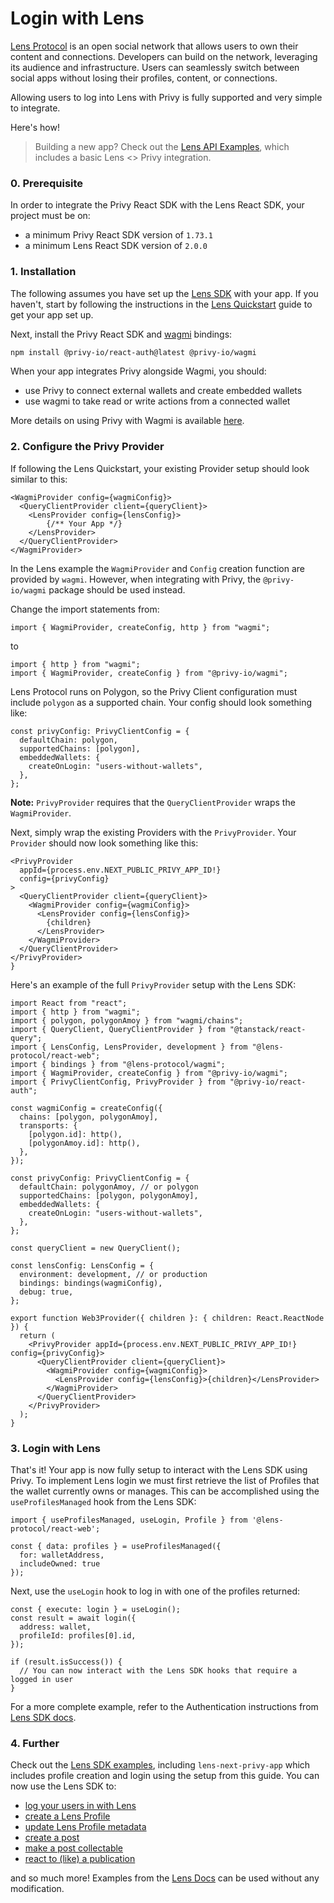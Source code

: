 # Login with Lens

[Lens Protocol](https://www.lens.xyz/docs/) is an open social network that allows users to own their content and connections. Developers can build on the network, leveraging its audience and infrastructure. Users can seamlessly switch between social apps without losing their profiles, content, or connections.

Allowing users to log into Lens with Privy is fully supported and very simple to integrate.

Here's how!

> Building a new app? Check out the [Lens API Examples](https://github.com/lens-protocol/lens-sdk/tree/develop/examples), which includes a basic Lens <> Privy integration.

### 0. Prerequisite

In order to integrate the Privy React SDK with the Lens React SDK, your project must be on:

- a minimum Privy React SDK version of `1.73.1`
- a minimum Lens React SDK version of `2.0.0`

### 1. Installation

The following assumes you have set up the [Lens SDK](https://github.com/lens-protocol/lens-sdk) with your app. If you haven't, start by following the instructions in the [Lens Quickstart](https://www.lens.xyz/docs/getting-started/react-web) guide to get your app set up.

Next, install the Privy React SDK and [wagmi](https://wagmi.sh/) bindings:

```sh
npm install @privy-io/react-auth@latest @privy-io/wagmi
```

When your app integrates Privy alongside Wagmi, you should:

- use Privy to connect external wallets and create embedded wallets
- use wagmi to take read or write actions from a connected wallet

More details on using Privy with Wagmi is available [here](https://docs.privy.io/guide/react/wallets/usage/wagmi).

### 2. Configure the Privy Provider

If following the Lens Quickstart, your existing Provider setup should look similar to this:

```tsx
<WagmiProvider config={wagmiConfig}>
  <QueryClientProvider client={queryClient}>
    <LensProvider config={lensConfig}>
        {/** Your App */}
    </LensProvider>
  </QueryClientProvider>
</WagmiProvider>
```

In the Lens example the `WagmiProvider` and `Config` creation function are provided by `wagmi`. However, when integrating with Privy, the `@privy-io/wagmi` package should be used instead.

Change the import statements from:

```tsx
import { WagmiProvider, createConfig, http } from "wagmi";
```

to

```tsx
import { http } from "wagmi";
import { WagmiProvider, createConfig } from "@privy-io/wagmi";
```

Lens Protocol runs on Polygon, so the Privy Client configuration must include `polygon` as a supported chain. Your config should look something like:

```tsx
const privyConfig: PrivyClientConfig = {
  defaultChain: polygon,
  supportedChains: [polygon],
  embeddedWallets: {
    createOnLogin: "users-without-wallets",
  },
};
```

**Note:** `PrivyProvider` requires that the `QueryClientProvider` wraps the `WagmiProvider`.

Next, simply wrap the existing Providers with the `PrivyProvider`. Your `Provider` should now look something like this:

```tsx
<PrivyProvider 
  appId={process.env.NEXT_PUBLIC_PRIVY_APP_ID!} 
  config={privyConfig}
>
  <QueryClientProvider client={queryClient}>
    <WagmiProvider config={wagmiConfig}>
      <LensProvider config={lensConfig}>
        {children}
      </LensProvider>
    </WagmiProvider>
  </QueryClientProvider>
</PrivyProvider>
}
```

Here's an example of the full `PrivyProvider` setup with the Lens SDK:

```tsx
import React from "react";
import { http } from "wagmi";
import { polygon, polygonAmoy } from "wagmi/chains";
import { QueryClient, QueryClientProvider } from "@tanstack/react-query";
import { LensConfig, LensProvider, development } from "@lens-protocol/react-web";
import { bindings } from "@lens-protocol/wagmi";
import { WagmiProvider, createConfig } from "@privy-io/wagmi";
import { PrivyClientConfig, PrivyProvider } from "@privy-io/react-auth";

const wagmiConfig = createConfig({
  chains: [polygon, polygonAmoy],
  transports: {
    [polygon.id]: http(),
    [polygonAmoy.id]: http(),
  },
});

const privyConfig: PrivyClientConfig = {
  defaultChain: polygonAmoy, // or polygon
  supportedChains: [polygon, polygonAmoy],
  embeddedWallets: {
    createOnLogin: "users-without-wallets",
  },
};

const queryClient = new QueryClient();

const lensConfig: LensConfig = {
  environment: development, // or production
  bindings: bindings(wagmiConfig),
  debug: true,
};

export function Web3Provider({ children }: { children: React.ReactNode }) {
  return (
    <PrivyProvider appId={process.env.NEXT_PUBLIC_PRIVY_APP_ID!} config={privyConfig}>
      <QueryClientProvider client={queryClient}>
        <WagmiProvider config={wagmiConfig}>
          <LensProvider config={lensConfig}>{children}</LensProvider>
        </WagmiProvider>
      </QueryClientProvider>
    </PrivyProvider>
  );
}

```

### 3. Login with Lens

That's it! Your app is now fully setup to interact with the Lens SDK using Privy. To implement Lens login we must first retrieve the list of Profiles that the wallet currently owns or manages. This can be accomplished using the `useProfilesManaged` hook from the Lens SDK:

```tsx
import { useProfilesManaged, useLogin, Profile } from '@lens-protocol/react-web';

const { data: profiles } = useProfilesManaged({
  for: walletAddress,
  includeOwned: true
});
```

Next, use the `useLogin` hook to log in with one of the profiles returned:

```tsx
const { execute: login } = useLogin();
const result = await login({
  address: wallet,
  profileId: profiles[0].id,
});

if (result.isSuccess()) {
  // You can now interact with the Lens SDK hooks that require a logged in user
}
```

For a more complete example, refer to the Authentication instructions from [Lens SDK docs](https://www.lens.xyz/docs/primitives/authentication#profile-login).

### 4. Further

Check out the [Lens SDK examples](https://github.com/lens-protocol/lens-sdk/tree/develop/examples), including `lens-next-privy-app` which includes profile creation and login using the setup from this guide. You can now use the Lens SDK to:

- [log your users in with Lens](https://www.lens.xyz/docs/primitives/authentication#profile-login)
- [create a Lens Profile](https://www.lens.xyz/docs/best-practices/onboarding#crypto-onboarding)
- [update Lens Profile metadata](https://www.lens.xyz/docs/primitives/profile/metadata#update-profile-metadata)
- [create a post](https://www.lens.xyz/docs/primitives/publications/content-creation#creating-a-post)
- [make a post collectable](https://www.lens.xyz/docs/primitives/collect/collectables#collect-actions-simple-collect)
- [react to (like) a publication](https://www.lens.xyz/docs/primitives/publications/reactions#react-to-publication)

and so much more! Examples from the [Lens Docs](https://www.lens.xyz/docs/) can be used without any modification.